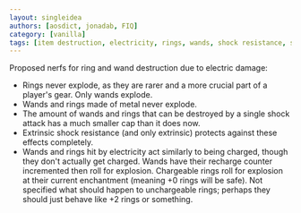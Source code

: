 ```yaml
---
layout: singleidea
authors: [aosdict, jonadab, FIQ]
category: [vanilla]
tags: [item destruction, electricity, rings, wands, shock resistance, superior extrinsics principle]
---
```

Proposed nerfs for ring and wand destruction due to electric damage:
* Rings never explode, as they are rarer and a more crucial part of a player's gear. Only wands explode.
* Wands and rings made of metal never explode.
* The amount of wands and rings that can be destroyed by a single shock attack has a much smaller cap than it does now.
* Extrinsic shock resistance (and only extrinsic) protects against these effects completely.
* Wands and rings hit by electricity act similarly to being charged, though they don't actually get charged. Wands have their recharge counter incremented then roll for explosion. Chargeable rings roll for explosion at their current enchantment (meaning +0 rings will be safe). Not specified what should happen to unchargeable rings; perhaps they should just behave like +2 rings or something.
